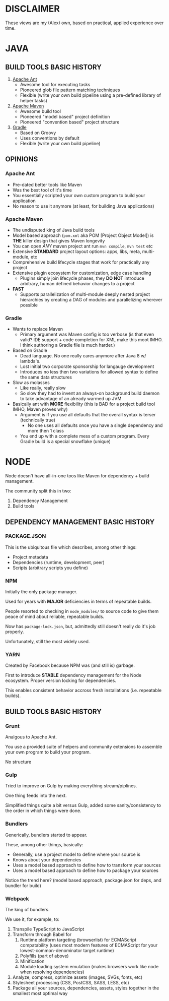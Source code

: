 # DISCLAIMER

These views are my (Alex) own, based on practical, applied experience over time.

# JAVA

## BUILD TOOLS BASIC HISTORY

1. [Apache Ant](https://ant.apache.org/)
   * Awesome tool for executing tasks
   * Pioneered glob file pattern matching techniques
   * Flexible (write your own build pipeline using a pre-defined library of helper tasks)
1. [Apache Maven](https://maven.apache.org/)
   * Awesome build tool
   * Pioneered "model based" project definition
   * Pioneered "convention based" project structure
1. [Gradle](https://gradle.org/)
   * Based on Groovy
   * Uses conventions by default
   * Flexible (write your own build pipeline)

## OPINIONS

### Apache Ant

* Pre-dated better tools like Maven
* Was the best tool of it's time
* You essentially scripted your own custom program to build your application
* No reason to use it anymore (at least, for building Java applications)

### Apache Maven

* The undisputed king of Java build tools
* Model based approach (`pom.xml` aka POM [Project Object Model]) is **THE** killer design that gives Maven longevity
* You can open *ANY* maven project ant run `mvn compile`, `mvn test` etc
* Extensive **STANDARD** project layout options: apps, libs, meta, multi-module, etc
* Comprehensive build lifecycle stages that work for practically any project
* Extensive plugin ecosystem for customization, edge case handling
   * Plugins simply join lifecycle phases, they **DO NOT** introduce arbitrary, human defined behavior changes to a project
* **FAST**
   * Supports parallelization of multi-module deeply nested project hierarchies by creating a DAG of modules and parallelizing wherever possible

### Gradle

* Wants to replace Maven
   * Primary argument was Maven config is too verbose (is that even valid? IDE support + code completion for XML make this moot IMHO.  I think authoring a Gradle file is much harder.)
* Based on Gradle
   * Dead language.  No one really cares anymore after Java 8 w/ lambda's.
   * Lost initial two corporate sponsorship for langauge development
   * Introduces no less then two variations for allowed syntax to define the same data structures
* Slow as molasses
   * Like really, really slow
   * So slow they had to invent an always-on background build daemon to take advantage of an already warmed up JVM
* Basically ant with **MORE** flexibility (this is BAD for a project build tool IMHO, Maven proves why)
   * Argument is if you use all defaults that the overall syntax is terser (technically true)
      * No one uses all defaults once you have a single dependency and more then 1 class
   * You end up with a complete mess of a custom program.  Every Gradle build is a special snowflake (unique)


# NODE

Node doesn't have all-in-one toos like Maven for dependency + build management.

The community split this in two:

1. Dependency Management
1. Build tools

## DEPENDENCY MANAGEMENT BASIC HISTORY

### PACKAGE.JSON

This is the ubiquitous file which describes, among other things:

* Project metadata
* Dependencies (runtime, development, peer)
* Scripts (arbitrary scripts you define)

### NPM

Initially the only package manager.

Used for years with **MAJOR** deficiencies in terms of repeatable builds.

People resorted to checking in `node_modules/` to source code to give them peace of mind about reliable, repeatable builds.

Now has `package-lock.json`, but, admittedly still doesn't really do it's job properly.

Unfortunately, still the most widely used.

### YARN

Created by Facebook because NPM was (and still is) garbage.

First to introduce **STABLE** dependency management for the Node ecosystem.  Proper version locking for dependencies.

This enables consistent behavior accross fresh installations (i.e. repeatable builds).


## BUILD TOOLS BASIC HISTORY

### Grunt

Analgous to Apache Ant.

You use a provided suite of helpers and community extensions to assemble your own program to build your program.

No structure

### Gulp

Tried to improve on Gulp by making everything stream/piplines.

One thing feeds into the next.

Simplified things quite a bit versus Gulp, added some sanity/consistency to the order in which things were done.

### Bundlers

Generically, bundlers started to appear.

These, among other things, basically:

* Generally, use a project model to define where your source is
* Knows about your dependencies
* Uses a model based approach to define how to transform your sources
* Uses a model based approach to define how to package your sources

Notice the trend here? (model based approach, package.json for deps, and bundler for build)

### Webpack

The king of bundlers.

We use it, for example, to:

1. Transpile TypeScript to JavaScript
1. Transform through Babel for
   1. Runtime platform targeting (browserlist) for ECMAScript compatability (uses most modern features of ECMAScript for your lowest-common-denominator target runtime)
   1. Polyfills (part of above)
   1. Minification
   1. Module loading system emulation (makes browsers work like node when resolving dependencies)
1. Analyze, compress, optimize assets (images, SVGs, fonts, etc)
1. Stylesheet processing (CSS, PostCSS, SASS, LESS, etc)
1. Package all your sources, dependencies, assets, styles together in the smallest most optimal way